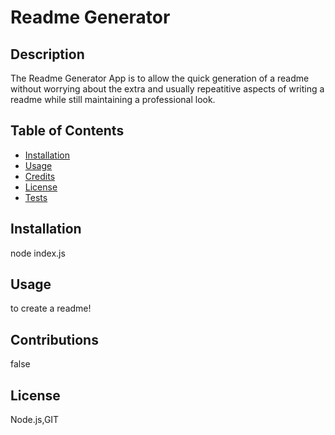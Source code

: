 # Readme Generator  
## Description  
The Readme Generator App is to allow the quick generation of a readme without worrying about the extra and usually repeatitive aspects of writing a readme while still maintaining a professional look.  
## Table of Contents  
* [Installation](#installation)  
* [Usage](#usage)  
* [Credits](#credits)  
* [License](#license)  
* [Tests](#tests)  
## Installation  
node index.js  
## Usage  
to create a readme!  
## Contributions  
false  
## License  
Node.js,GIT  
